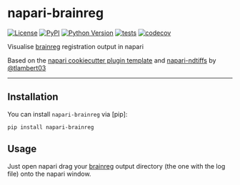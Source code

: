 # napari-brainreg

[![License](https://img.shields.io/pypi/l/napari-brainreg.svg?color=green)](https://github.com/napari/napari-brainreg/raw/master/LICENSE)
[![PyPI](https://img.shields.io/pypi/v/napari-brainreg.svg?color=green)](https://pypi.org/project/napari-brainreg)
[![Python Version](https://img.shields.io/pypi/pyversions/napari-brainreg.svg?color=green)](https://python.org)
[![tests](https://github.com/brainglobe/napari-brainreg/workflows/tests/badge.svg)](https://github.com/adamltyson/napari-brainreg/actions)
[![codecov](https://codecov.io/gh/brainglobe/napari-brainreg/branch/master/graph/badge.svg)](https://codecov.io/gh/adamltyson/napari-brainreg)

Visualise [brainreg](https://github.com/brainglobe/brainreg) registration output in napari

Based on the [napari cookiecutter plugin template](https://github.com/napari/cookiecutter-napari-plugin) and [napari-ndtiffs](https://github.com/tlambert03/napari-ndtiffs) by [@tlambert03](https://github.com/tlambert03)

----------------------------------

## Installation

You can install `napari-brainreg` via [pip]:

    pip install napari-brainreg

## Usage

Just open napari drag your [brainreg](https://github.com/brainglobe/brainreg) output directory (the one with the log file) onto the napari window.
    
